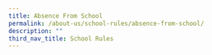 ```yaml
---
title: Absence From School
permalink: /about-us/school-rules/absence-from-school/
description: ""
third_nav_title: School Rules
---
```

